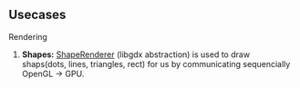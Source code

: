 Usecases
--------
Rendering
1. **Shapes:** [ShapeRenderer](https://github.com/libgdx/libgdx/wiki/Rendering-shapes) (libgdx abstraction) is used to draw shaps(dots, lines, triangles, rect) for us by communicating sequencially OpenGL -> GPU.
